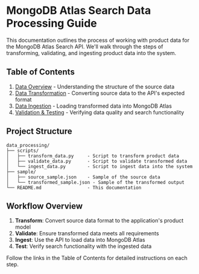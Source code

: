# MongoDB Atlas Search Data Processing Guide

This documentation outlines the process of working with product data for the MongoDB Atlas Search API. We'll walk through the steps of transforming, validating, and ingesting product data into the system.

## Table of Contents

1. [Data Overview](01_data_overview.md) - Understanding the structure of the source data
2. [Data Transformation](02_data_transformation.md) - Converting source data to the API's expected format
3. [Data Ingestion](03_data_ingestion.md) - Loading transformed data into MongoDB Atlas
4. [Validation & Testing](04_validation_testing.md) - Verifying data quality and search functionality

## Project Structure

```
data_processing/
├── scripts/
│   ├── transform_data.py     - Script to transform product data
│   ├── validate_data.py      - Script to validate transformed data
│   └── ingest_data.py        - Script to ingest data into the system
├── sample/
│   ├── source_sample.json    - Sample of the source data
│   └── transformed_sample.json - Sample of the transformed output
└── README.md                 - This documentation
```

## Workflow Overview

1. **Transform**: Convert source data format to the application's product model
2. **Validate**: Ensure transformed data meets all requirements
3. **Ingest**: Use the API to load data into MongoDB Atlas
4. **Test**: Verify search functionality with the ingested data

Follow the links in the Table of Contents for detailed instructions on each step.
